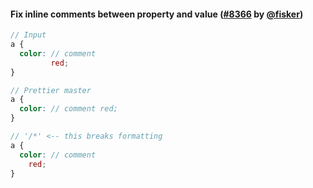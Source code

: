 #### Fix inline comments between property and value ([#8366](https://github.com/prettier/prettier/pull/8366) by [@fisker](https://github.com/fisker))

<!-- prettier-ignore -->
```scss
// Input
a {
  color: // comment
         red;
}

// Prettier master
a {
  color: // comment red;
}

// '/*' <-- this breaks formatting
a {
  color: // comment
    red;
}
```
